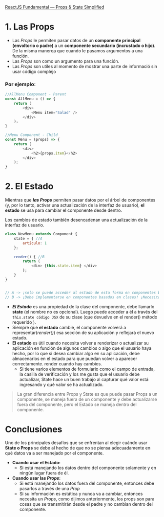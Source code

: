 [ReactJS Fundamental — Props & State Simplified](https://medium.com/@infinitypaul/reactjs-fundamental-props-state-simplified-bb2cd73803d5)

# 1. Las Props

- Las *Props* le permiten pasar datos de un **componente principal (envoltorio o padre)** a un **componente secundario (incrustado o hijo)**. De la misma manerqa que cuando le pasamos argumentos a una función.
- Las *Props* son como un argumento para una función.
- Las *Props* son utiles al momento de mostrar una parte de informació sin usar código complejo

### Por ejemplo:

```js
//AllMenu Component - Parent
const AllMenu = () => {
    return (
        <div>
            <Menu item="Salad" />
        </div>
    );
}

//Menu Component - Child
const Menu = (props) => {
    return (
        <div>
            <h2>{props.item}</h2>
        </div>
    );
}

```

# 2. El Estado

Mientras que ***las Props*** permiten pasar datos por el árbol de componentes (y, por lo tanto, activar una actualización de la interfaz de usuario), **el estado** se usa para cambiar el componente desde dentro.

Los cambios de estado también desencadenan una actualización de la interfaz de usuario.

```js
class NewMenu extends Component { 
    state = { //A
        artículo: 1 
    };  
 
    render() { //B
        return ( 
            <div> {this.state.item} </div> 
        ); 
    } 
}


// A -> ¡solo se puede acceder al estado de esta forma en componentes basados ​​en clases! 
// B -> ¡Debe implementarse en componentes basados ​​en clases! ¡Necesita devolver algo de JSX! 
```

- ***El Estado***  es una propiedad de la clase del componente, debe llamarlo **state** (el nombre no es opcional). Luego puede acceder a él a través del `this.state código JSX` de su clase (que devuelve en el render() método requerido ).
- Siempre que **el estado** cambie, el componente volverá a representar(*render()*) esa sección de su aplicación y reflejará el nuevo estado.
- **El estado** es útil cuando necesita volver a renderizar o actualizar su aplicación en función de algunos cambios o algo que el usuario haya hecho, por lo que si desea cambiar algo en su aplicación, debe almacenarlos en el estado para que puedan volver a aparecer correctamente. render cuando hay cambios.
    - Si tiene varios elementos de formulario como el campo de entrada, la casilla de verificación y los me gusta que el usuario debe actualizar, State hace un buen trabajo al capturar qué valor está ingresando y qué valor se ha actualizado.
> La gran diferencia entre Props y State es que puede pasar Props a un componente, se maneja fuera de un componente y debe actualizarse fuera del componente, pero el Estado se maneja dentro del componente.

# Conclusiones

Uno de los principales desafíos que se enfrentan al elegir cuándo usar **State o Props** se debe al hecho de que no se piensa adecuadamente en qué datos va a ser manejado por el componente. 
- **Cuando usar el Estado:**
    - Si está manejando los datos dentro del componente solamente y en ningún lugar fuera de él.
- **Cuando usar las *Props*:**
    - Si está manejando los datos fuera del componente, entonces debe pasarlos a través de una *Prop* 
    - Si su información es estática y nunca va a cambiar, entonces necesita un *Props*, como dijimos anteriormente, los props son para cosas que se transmitirán desde el padre y no cambian dentro del componente.



